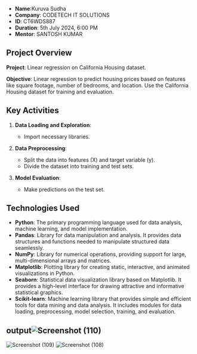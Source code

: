 
- **Name**:Kuruva Sudha
- **Company**: CODETECH IT SOLUTIONS
- **ID**: CT6WDS887
- **Duration**: 5th July 2024, 6:00 PM
- **Mentor**: SANTOSH KUMAR

## Project Overview

**Project**: Linear regression on California Housing dataset.

**Objective**:
Linear regression to predict housing prices based on features like square footage, number of bedrooms, and location. Use the California Housing dataset for training and evaluation.

## Key Activities

1. **Data Loading and Exploration**:
   - Import necessary libraries.
   
2. **Data Preprocessing**:
   - Split the data into features (X) and target variable (y).
   - Divide the dataset into training and test sets.
   
3. **Model Evaluation**:
   - Make predictions on the test set.

## Technologies Used

- **Python**: The primary programming language used for data analysis, machine learning, and model implementation.
- **Pandas**: Library for data manipulation and analysis. It provides data structures and functions needed to manipulate structured data seamlessly.
- **NumPy**: Library for numerical operations, providing support for large, multi-dimensional arrays and matrices.
- **Matplotlib**: Plotting library for creating static, interactive, and animated visualizations in Python.
- **Seaborn**: Statistical data visualization library based on Matplotlib. It provides a high-level interface for drawing attractive and informative statistical graphics.
- **Scikit-learn**: Machine learning library that provides simple and efficient tools for data mining and data analysis. It includes modules for data loading, preprocessing, model selection, training, and evaluation.
## output![Screenshot (110)](https://github.com/chaitrareddy1/CODETECH--Task1/assets/158550795/e3101590-d0c7-4b91-ab39-6a070db44d01)
![Screenshot (109)](https://github.com/chaitrareddy1/CODETECH--Task1/assets/158550795/df2d9351-6824-4a68-9658-4c1bc6dbf634)
![Screenshot (108)](https://github.com/chaitrareddy1/CODETECH--Task1/assets/158550795/71a90fef-e2ba-4422-be0a-6b6b1770767e)
